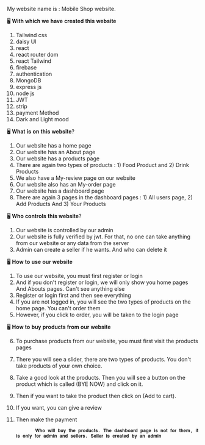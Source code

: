 My website name is : Mobile Shop website.

🖥 𝐖𝐢𝐭𝐡 𝐰𝐡𝐢𝐜𝐡 𝐰𝐞 𝐡𝐚𝐯𝐞 𝐜𝐫𝐞𝐚𝐭𝐞𝐝 𝐭𝐡𝐢𝐬 𝐰𝐞𝐛𝐬𝐢𝐭𝐞
1) Tailwind css
2) daisy UI
3) react
4) react router dom
5) react Tailwind
6) firebase
7) authentication
8) MongoDB
9) express js
10) node js
11) JWT
12) strip
13) payment Method
14) Dark and Light mood


🖥 𝐖𝐡𝐚𝐭 𝐢𝐬 𝐨𝐧 𝐭𝐡𝐢𝐬 𝐰𝐞𝐛𝐬𝐢𝐭𝐞?
1) Our website has a home page
2) Our website has an About page
3) Our website has a products page
4) There are again two types of products : 1) Food Product and 2) Drink Products
5) We also have a My-review page on our website
6) Our website also has an My-order page
7) Our website has a dashboard page
8) There are again 3 pages in the dashboard pages : 1) All users page, 2) Add Products And 3) Your Products


🖥 𝐖𝐡𝐨 𝐜𝐨𝐧𝐭𝐫𝐨𝐥𝐬 𝐭𝐡𝐢𝐬 𝐰𝐞𝐛𝐬𝐢𝐭𝐞?
1) Our website is controlled by our admin
2) Our website is fully verified by jwt. For that, no one can take anything from our website or any data from the server
3) Admin can create a seller if he wants. And who can delete it


🖥 𝐇𝐨𝐰 𝐭𝐨 𝐮𝐬𝐞 𝐨𝐮𝐫 𝐰𝐞𝐛𝐬𝐢𝐭𝐞
1) To use our website, you must first register or login
2) And if you don't register or login, we will only show you home pages And Abouts pages. Can't see anything else
3) Register or login first and then see everything
4) If you are not logged in, you will see the two types of products on the home page. You can't order them
5) However, if you click to order, you will be taken to the login page

🖥 𝐇𝐨𝐰 𝐭𝐨 𝐛𝐮𝐲 𝐩𝐫𝐨𝐝𝐮𝐜𝐭𝐬 𝐟𝐫𝐨𝐦 𝐨𝐮𝐫 𝐰𝐞𝐛𝐬𝐢𝐭𝐞

6) To purchase products from our website, you must first visit the products pages
7) There you will see a slider, there are two types of products. You don't take products of your own choice.
8) Take a good look at the products. Then you will see a button on the product which is called (BYE NOW) and click on it.
9) Then if you want to take the product then click on (Add to cart).
10) If you want, you can give a review
11) Then make the payment



               𝐖𝐡𝐨 𝐰𝐢𝐥𝐥 𝐛𝐮𝐲 𝐭𝐡𝐞 𝐩𝐫𝐨𝐝𝐮𝐜𝐭𝐬. 𝐓𝐡𝐞 𝐝𝐚𝐬𝐡𝐛𝐨𝐚𝐫𝐝 𝐩𝐚𝐠𝐞 𝐢𝐬 𝐧𝐨𝐭 𝐟𝐨𝐫 𝐭𝐡𝐞𝐦, 𝐢𝐭 𝐢𝐬 𝐨𝐧𝐥𝐲 𝐟𝐨𝐫 𝐚𝐝𝐦𝐢𝐧 𝐚𝐧𝐝 𝐬𝐞𝐥𝐥𝐞𝐫𝐬. 𝐒𝐞𝐥𝐥𝐞𝐫 𝐢𝐬 𝐜𝐫𝐞𝐚𝐭𝐞𝐝 𝐛𝐲 𝐚𝐧 𝐚𝐝𝐦𝐢𝐧


















